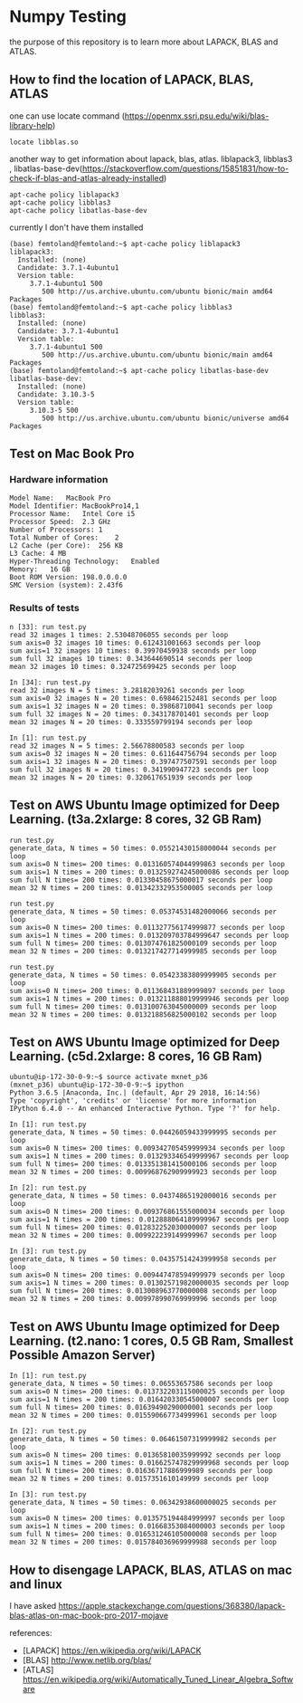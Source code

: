 # Numpy Testing

the purpose of this repository is to learn more about LAPACK, BLAS and ATLAS.

## How to find the location of LAPACK, BLAS, ATLAS
one can use locate command (https://openmx.ssri.psu.edu/wiki/blas-library-help)

``locate libblas.so`` 

another way to get information about lapack, blas, atlas.  liblapack3, libblas3 , libatlas-base-dev(https://stackoverflow.com/questions/15851831/how-to-check-if-blas-and-atlas-already-installed)

```
apt-cache policy liblapack3
apt-cache policy libblas3
apt-cache policy libatlas-base-dev
```

currently I don't have them installed
```
(base) femtoland@femtoland:~$ apt-cache policy liblapack3
liblapack3:
  Installed: (none)
  Candidate: 3.7.1-4ubuntu1
  Version table:
     3.7.1-4ubuntu1 500
        500 http://us.archive.ubuntu.com/ubuntu bionic/main amd64 Packages
(base) femtoland@femtoland:~$ apt-cache policy libblas3
libblas3:
  Installed: (none)
  Candidate: 3.7.1-4ubuntu1
  Version table:
     3.7.1-4ubuntu1 500
        500 http://us.archive.ubuntu.com/ubuntu bionic/main amd64 Packages
(base) femtoland@femtoland:~$ apt-cache policy libatlas-base-dev
libatlas-base-dev:
  Installed: (none)
  Candidate: 3.10.3-5
  Version table:
     3.10.3-5 500
        500 http://us.archive.ubuntu.com/ubuntu bionic/universe amd64 Packages
```
## Test on Mac Book Pro
### Hardware information
  ```
  Model Name:	MacBook Pro
  Model Identifier:	MacBookPro14,1
  Processor Name:	Intel Core i5
  Processor Speed:	2.3 GHz
  Number of Processors:	1
  Total Number of Cores:	2
  L2 Cache (per Core):	256 KB
  L3 Cache:	4 MB
  Hyper-Threading Technology:	Enabled
  Memory:	16 GB
  Boot ROM Version:	198.0.0.0.0
  SMC Version (system):	2.43f6
  ```
### Results of tests
```
n [33]: run test.py
read 32 images 1 times: 2.53048706055 seconds per loop
sum axis=0 32 images 10 times: 0.612431001663 seconds per loop
sum axis=1 32 images 10 times: 0.39970459938 seconds per loop
sum full 32 images 10 times: 0.343644690514 seconds per loop
mean 32 images 10 times: 0.324725699425 seconds per loop

In [34]: run test.py
read 32 images N = 5 times: 3.28182039261 seconds per loop
sum axis=0 32 images N = 20 times: 0.698462152481 seconds per loop
sum axis=1 32 images N = 20 times: 0.39868710041 seconds per loop
sum full 32 images N = 20 times: 0.343178701401 seconds per loop
mean 32 images N = 20 times: 0.333559799194 seconds per loop

In [1]: run test.py
read 32 images N = 5 times: 2.56678800583 seconds per loop
sum axis=0 32 images N = 20 times: 0.611644756794 seconds per loop
sum axis=1 32 images N = 20 times: 0.397477507591 seconds per loop
sum full 32 images N = 20 times: 0.341990947723 seconds per loop
mean 32 images N = 20 times: 0.320617651939 seconds per loop
```


## Test on AWS Ubuntu Image optimized for Deep Learning. (t3a.2xlarge: 8 cores, 32 GB Ram) 

```
run test.py
generate_data, N times = 50 times: 0.05521430158000044 seconds per loop
sum axis=0 N times= 200 times: 0.013160574044999863 seconds per loop
sum axis=1 N times = 200 times: 0.013259274245000086 seconds per loop
sum full N times= 200 times: 0.01330458675000017 seconds per loop
mean 32 N times = 200 times: 0.01342332953500005 seconds per loop

run test.py 
generate_data, N times = 50 times: 0.05374531482000066 seconds per loop
sum axis=0 N times= 200 times: 0.011327756174999877 seconds per loop
sum axis=1 N times = 200 times: 0.013209703784999647 seconds per loop
sum full N times= 200 times: 0.013074761825000109 seconds per loop
mean 32 N times = 200 times: 0.013217427714999985 seconds per loop

run test.py 
generate_data, N times = 50 times: 0.05423383809999905 seconds per loop
sum axis=0 N times= 200 times: 0.011368431889999897 seconds per loop
sum axis=1 N times = 200 times: 0.013211888019999946 seconds per loop
sum full N times= 200 times: 0.013100763045000009 seconds per loop
mean 32 N times = 200 times: 0.013218856825000102 seconds per loop
```

## Test on AWS Ubuntu Image optimized for Deep Learning. (c5d.2xlarge: 8 cores, 16 GB Ram) 

```
ubuntu@ip-172-30-0-9:~$ source activate mxnet_p36
(mxnet_p36) ubuntu@ip-172-30-0-9:~$ ipython
Python 3.6.5 |Anaconda, Inc.| (default, Apr 29 2018, 16:14:56)
Type 'copyright', 'credits' or 'license' for more information
IPython 6.4.0 -- An enhanced Interactive Python. Type '?' for help.

In [1]: run test.py
generate_data, N times = 50 times: 0.04426059433999995 seconds per loop
sum axis=0 N times= 200 times: 0.009342705459999934 seconds per loop
sum axis=1 N times = 200 times: 0.013293346549999967 seconds per loop
sum full N times= 200 times: 0.013351381415000106 seconds per loop
mean 32 N times = 200 times: 0.009968762909999923 seconds per loop

In [2]: run test.py
generate_data, N times = 50 times: 0.04374865192000016 seconds per loop
sum axis=0 N times= 200 times: 0.009376861555000034 seconds per loop
sum axis=1 N times = 200 times: 0.012888064189999967 seconds per loop
sum full N times= 200 times: 0.012832252030000007 seconds per loop
mean 32 N times = 200 times: 0.009922239149999967 seconds per loop

In [3]: run test.py
generate_data, N times = 50 times: 0.04357514243999958 seconds per loop
sum axis=0 N times= 200 times: 0.009447478594999979 seconds per loop
sum axis=1 N times = 200 times: 0.013025719820000035 seconds per loop
sum full N times= 200 times: 0.013008963770000008 seconds per loop
mean 32 N times = 200 times: 0.009978990769999996 seconds per loop
```

## Test on AWS Ubuntu Image optimized for Deep Learning. (t2.nano: 1 cores, 0.5 GB Ram, Smallest Possible Amazon Server) 

```
In [1]: run test.py
generate_data, N times = 50 times: 0.06553657586 seconds per loop
sum axis=0 N times= 200 times: 0.013732203115000025 seconds per loop
sum axis=1 N times = 200 times: 0.016420330545000007 seconds per loop
sum full N times= 200 times: 0.01639490290000001 seconds per loop
mean 32 N times = 200 times: 0.015590667734999961 seconds per loop

In [2]: run test.py
generate_data, N times = 50 times: 0.06461507319999982 seconds per loop
sum axis=0 N times= 200 times: 0.01365810035999992 seconds per loop
sum axis=1 N times = 200 times: 0.016625747829999968 seconds per loop
sum full N times= 200 times: 0.01636717886999989 seconds per loop
mean 32 N times = 200 times: 0.0157351610149999 seconds per loop

In [3]: run test.py
generate_data, N times = 50 times: 0.06342938600000025 seconds per loop
sum axis=0 N times= 200 times: 0.013575194484999997 seconds per loop
sum axis=1 N times = 200 times: 0.01668353084000003 seconds per loop
sum full N times= 200 times: 0.016531246105000008 seconds per loop
mean 32 N times = 200 times: 0.015784036969999988 seconds per loop
```


## How to disengage LAPACK, BLAS, ATLAS on mac and linux

I have asked https://apple.stackexchange.com/questions/368380/lapack-blas-atlas-on-mac-book-pro-2017-mojave

references:
- [LAPACK] https://en.wikipedia.org/wiki/LAPACK
- [BLAS] http://www.netlib.org/blas/
- [ATLAS] https://en.wikipedia.org/wiki/Automatically_Tuned_Linear_Algebra_Software
